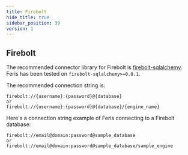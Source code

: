```yaml
---
title: Firebolt
hide_title: true
sidebar_position: 39
version: 1
---
```


## Firebolt

The recommended connector library for Firebolt is [firebolt-sqlalchemy](https://pypi.org/project/firebolt-sqlalchemy/).
Feris has been tested on `firebolt-sqlalchemy>=0.0.1`.

The recommended connection string is:

```
firebolt://{username}:{password}@{database}
or
firebolt://{username}:{password}@{database}/{engine_name}
```

Here's a connection string example of Feris connecting to a Firebolt database:

```
firebolt://email@domain:password@sample_database
or
firebolt://email@domain:password@sample_database/sample_engine
```
